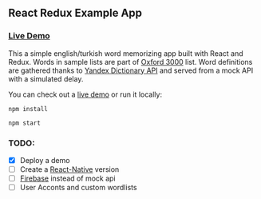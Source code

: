 ## React Redux Example App

### [Live Demo](http://learning-cards.surge.sh/)

This a simple english/turkish word memorizing app built with React and Redux. Words in sample lists are part of [Oxford 3000](http://www.oxfordlearnersdictionaries.com/about/oxford3000) list. Word definitions are gathered thanks to [Yandex Dictionary API](https://tech.yandex.com/dictionary/) and served from a mock API with a simulated delay.

You can check out a [live demo](http://learning-cards.surge.sh/) or run it locally:

```
npm install

npm start
```

### TODO:

- [x] Deploy a demo 
- [ ] Create a [React-Native](https://facebook.github.io/react-native/) version
- [ ] [Firebase](https://firebase.google.com/) instead of mock api
- [ ] User Acconts and custom wordlists
